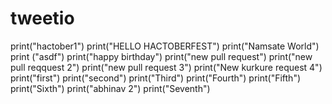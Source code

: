 # tweetio
print("hactober1")
print("HELLO HACTOBERFEST")
print("Namsate World")
print ("asdf")
print("happy birthday")
print("new pull request")
print("new pull reqquest 2")
print("new pull request 3")
print("New kurkure request 4")
print("first")
print("second")
print("Third")
print("Fourth")
print("Fifth")
print("Sixth")
print("abhinav 2")
print("Seventh")

